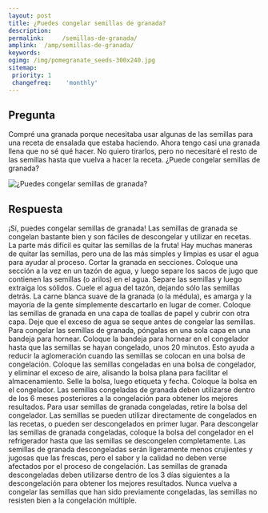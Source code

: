 ```yaml
---
layout: post
title: ¿Puedes congelar semillas de granada?  
description: 
permalink:     /semillas-de-granada/
amplink:  /amp/semillas-de-granada/
keywords: 
ogimg: /img/pomegranate_seeds-300x240.jpg
sitemap:
 priority: 1
 changefreq:    'monthly'
---
```




## Pregunta

Compré una granada porque necesitaba usar algunas de las semillas para una receta de ensalada que estaba haciendo. Ahora tengo casi una granada llena que no sé qué hacer. No quiero tirarlos, pero no necesitaré el resto de las semillas hasta que vuelva a hacer la receta. ¿Puede congelar semillas de granada?


![¿Puedes congelar semillas de granada?](https://sepuedecongelar.com/img/pomegranate_seeds-300x240.jpg "¿Puedes congelar semillas de granada?" )


## Respuesta

¡Sí, puedes congelar semillas de granada! Las semillas de granada se congelan bastante bien y son fáciles de descongelar y utilizar en recetas. La parte más difícil es quitar las semillas de la fruta! Hay muchas maneras de quitar las semillas, pero una de las más simples y limpias es usar el agua para ayudar al proceso. Cortar la granada en secciones. Coloque una sección a la vez en un tazón de agua, y luego separe los sacos de jugo que contienen las semillas (o arilos) en el agua. Separe las semillas y luego extraiga los sólidos. Cuele el agua del tazón, dejando sólo las semillas detrás. La carne blanca suave de la granada (o la médula), es amarga y la mayoría de la gente simplemente descartarlo en lugar de comer.
Coloque las semillas de granada en una capa de toallas de papel y cubrir con otra capa. Deje que el exceso de agua se seque antes de congelar las semillas. Para congelar las semillas de granada, póngalas en una sola capa en una bandeja para hornear. Coloque la bandeja para hornear en el congelador hasta que las semillas se hayan congelado, unos 20 minutos. Esto ayuda a reducir la aglomeración cuando las semillas se colocan en una bolsa de congelación.
Coloque las semillas congeladas en una bolsa de congelador, y eliminar el exceso de aire, alisando la bolsa plana para facilitar el almacenamiento. Selle la bolsa, luego etiqueta y fecha. Coloque la bolsa en el congelador. Las semillas congeladas de granada deben utilizarse dentro de los 6 meses posteriores a la congelación para obtener los mejores resultados.
Para usar semillas de granada congeladas, retire la bolsa del congelador. Las semillas se pueden utilizar directamente de congelados en las recetas, o pueden ser descongelados en primer lugar. Para descongelar las semillas de granada congeladas, coloque la bolsa del congelador en el refrigerador hasta que las semillas se descongelen completamente. Las semillas de granada descongeladas serán ligeramente menos crujientes y jugosas que las frescas, pero el sabor y la calidad no deben verse afectados por el proceso de congelación. Las semillas de granada descongeladas deben utilizarse dentro de los 3 días siguientes a la descongelación para obtener los mejores resultados. Nunca vuelva a congelar las semillas que han sido previamente congeladas, las semillas no resisten bien a la congelación múltiple.
